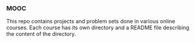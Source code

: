### MOOC
This repo contains projects and problem sets done in various online courses. 
Each course has its own directory and a README file describing the content of the directory. 
